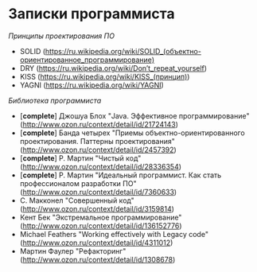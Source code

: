 # Записки программиста

*Принципы проектирования ПО*
* SOLID (https://ru.wikipedia.org/wiki/SOLID_(объектно-ориентированное_программирование)
* DRY (https://ru.wikipedia.org/wiki/Don’t_repeat_yourself)
* KISS (https://ru.wikipedia.org/wiki/KISS_(принцип))
* YAGNI (https://ru.wikipedia.org/wiki/YAGNI)

*Библиотека программиста*
* [**complete**] Джошуа Блох "Java. Эффективное программирование" (http://www.ozon.ru/context/detail/id/21724143)
* [**complete**] Банда четырех "Приемы объектно-ориентированного проектирования. Паттерны проектирования" (http://www.ozon.ru/context/detail/id/2457392)
* [**complete**] Р. Мартин "Чистый код" (http://www.ozon.ru/context/detail/id/28336354)
* [**complete**] Р. Мартин "Идеальный программист. Как стать профессионалом разработки ПО" (http://www.ozon.ru/context/detail/id/7360633)
* С. Макконел "Совершенный код" (http://www.ozon.ru/context/detail/id/3159814)
* Кент Бек "Экстремальное программирование" (http://www.ozon.ru/context/detail/id/136152776)
* Michael Feathers "Working effectively with Legacy code" (http://www.ozon.ru/context/detail/id/4311012)
* Мартин Фаулер "Рефакторинг" (http://www.ozon.ru/context/detail/id/1308678)

